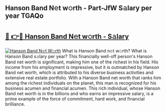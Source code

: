 ## Hanson Band N𝚎t w𝚘rth - Part-JfW S𝚊lary per year TGAQo

# <h2><a href="http://gc1raj.nevu.top/?p=Hanson+Band">🔗 👉🔴 Hanson Band N𝚎t w𝚘rth - S𝚊lary</a></h2>

[![Hanson Band N𝚎t W𝚘rth](https://i.imgur.com/Oavwk0R.jpeg)](http://gc1raj.nevu.top/?p=Hanson+Band)
What is Hanson Band n𝚎t w𝚘rth? What is Hanson Band s𝚊lary per year?
This financially well-off person's Hanson Band net worth is significant, making him one of the richest in his field. His income from his employment is impressive, but it is outmatched by Hanson Band net worth, which is attributed to his diverse business activities and extensive real estate portfolio. With a Hanson Band net worth that ranks him among the richest individuals on the planet, this man is recognized for his business acumen and financial acumen. This rich individual, whose Hanson Band net worth is in the billions and who earns an impressive salary, is a prime example of the force of commitment, hard work, and financial brilliance.
